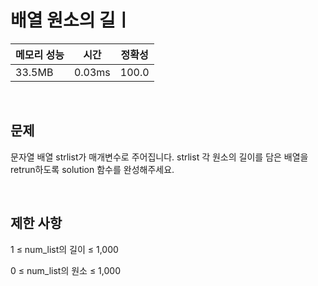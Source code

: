 # 배열 원소의 길ㅣ

| 메모리 성능 | 시간 | 정확성 |
| ---- | ---- | ---- |
| 33.5MB | 0.03ms | 100.0 |

<br />

## 문제

문자열 배열 strlist가 매개변수로 주어집니다. strlist 각 원소의 길이를 담은 배열을 retrun하도록 solution 함수를 완성해주세요.

<br />

## 제한 사항
1 ≤ num_list의 길이 ≤ 1,000

0 ≤ num_list의 원소 ≤ 1,000